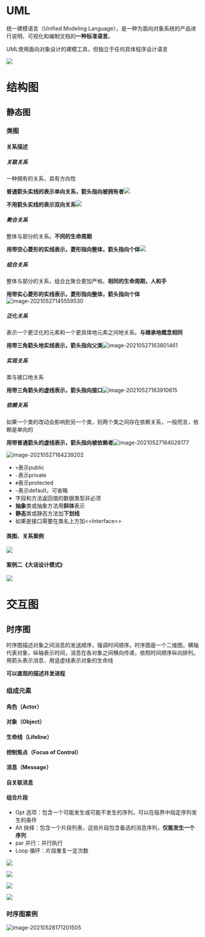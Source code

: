 # UML

统一建模语言（Unified Modeling Language），是一种为面向对象系统的产品进行说明、可视化和编制文档的**一种标准语言**。

UML使用面向对象设计的建模工具，但独立于任何具体程序设计语言

![](https://gitee.com/ngyb/pic/raw/master/20210519173435.png)

# 结构图

## 静态图

### 类图

#### 关系描述

##### 关联关系

一种拥有的关系，具有方向性

**普通箭头实线的表示单向关系，箭头指向被拥有者**![](https://gitee.com/ngyb/pic/raw/master/20210528152414.png)

**不用箭头实线的表示双向关系**![](https://gitee.com/ngyb/pic/raw/master/20210528152433.png)

##### 聚合关系

整体与部分的关系。**不同的生命周期**

**用带空心菱形的实线表示，菱形指向整体，箭头指向个体**![](https://gitee.com/ngyb/pic/raw/master/20210527142356.png)

##### 组合关系

整体与部分的关系，组合比聚合更加严格。**相同的生命周期，人和手**

**用带实心菱形的实线表示，菱形指向整体，箭头指向个体**![image-20210527145559530](C:\Users\Lenovo\AppData\Roaming\Typora\typora-user-images\image-20210527145559530.png)

##### 泛化关系

表示一个更泛化的元素和一个更具体地元素之间地关系。**与继承地概念相同**

**用带三角箭头地实线表示，箭头指向父类**![image-20210527163801461](C:\Users\Lenovo\AppData\Roaming\Typora\typora-user-images\image-20210527163801461.png)

##### 实现关系

类与接口地关系

**用带三角箭头的虚线表示，箭头指向接口**![image-20210527163910615](C:\Users\Lenovo\AppData\Roaming\Typora\typora-user-images\image-20210527163910615.png)

##### 依赖关系

如果一个类的改动会影响到另一个类，则两个类之间存在依赖关系，一般而言，依赖是单向的

**用带普通箭头的虚线表示，箭头指向被依赖者**![image-20210527164028177](C:\Users\Lenovo\AppData\Roaming\Typora\typora-user-images\image-20210527164028177.png)



![image-20210527164239202](C:\Users\Lenovo\AppData\Roaming\Typora\typora-user-images\image-20210527164239202.png)

- `+`表示public
- `-`表示private
- `#`表示protected
- `~`表示default，可省略
- 字段和方法返回值的数据类型非必须
- **抽象**类或抽象方法用**斜体**表示
- **静态**类或静态方法加**下划线**
- 如果是接口需要在类名上方加<\<Interface>\>

#### 类图、关系案例

![](https://gitee.com/ngyb/pic/raw/master/20210528153025.png)

#### 案例二《大话设计模式》

![](https://gitee.com/ngyb/pic/raw/master/20210528160102.png)

# 交互图

## 时序图

时序图描述对象之间消息的发送顺序，强调时间顺序。时序图是一个二维图，横轴代表对象，纵轴表示时间，消息在各对象之间横向传递，依照时间顺序纵向排列。用箭头表示消息、用竖虚线表示对象的生命线

**可以直观的描述并发进程**

###  组成元素

#### 角色（Actor）

#### 对象（Object）

#### 生命线（Lifeline）

#### 控制焦点（Focus of Control）

#### 消息（Message）

#### 自关联消息

#### 组合片段

- Opt 选项：包含一个可能发生或可能不发生的序列，可以在临界中指定序列发生的条件
- Alt 抉择：包含一个片段列表，这些片段包含备选的消息序列，**仅能发生一个序列**
- par 并行：并行执行
- Loop 循环：片段重复一定次数

![](https://gitee.com/ngyb/pic/raw/master/20210528165112.png)

![](https://gitee.com/ngyb/pic/raw/master/20210528170059.png)

![](https://gitee.com/ngyb/pic/raw/master/20210528170155.png)

![](https://gitee.com/ngyb/pic/raw/master/20210528170243.png)

### 时序图案例

![image-20210528171201505](C:\Users\Lenovo\AppData\Roaming\Typora\typora-user-images\image-20210528171201505.png)
